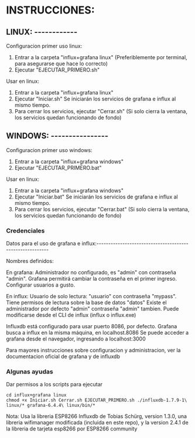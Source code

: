 # INSTRUCCIONES:

## LINUX: ------------
Configuracion primer uso linux:
1. Entrar a la carpeta "influx+grafana linux" (Preferiblemente por terminal, para asegurarse que hace lo correcto)
2. Ejecutar "EJECUTAR_PRIMERO.sh"

Usar en linux:
1. Entrar a la carpeta "influx+grafana linux"
2. Ejecutar "Iniciar.sh"
    Se iniciarán los servicios de grafana e influx al mismo tiempo.
3. Para cerrar los servicios, ejecutar "Cerrar.sh" (Si solo cierra la ventana, los servicios quedan funcionando de fondo)


## WINDOWS: ----------------
Configuracion primer uso windows:
1. Entrar a la carpeta "influx+grafana windows"
2. Ejecutar "EJECUTAR_PRIMERO.bat"

Usar en linux:
1. Entrar a la carpeta "influx+grafana windows"
2. Ejecutar "Iniciar.bat"
    Se iniciarán los servicios de grafana e influx al mismo tiempo.
3. Para cerrar los servicios, ejecutar "Cerrar.bat" (Si solo cierra la ventana, los servicios quedan funcionando de fondo)


### Credenciales
Datos para el uso de grafana e influx:---------------------------------------------------------

Nombres definidos:

En grafana:
Administrador no configurado, es "admin" con contraseña "admin". Grafana permitirá cambiar la contraseña en el primer ingreso. Configurar usuarios a gusto.

En influx:
Usuario de solo lectura: "usuario" con contraseña "mypass". Tiene permisos de lectura sobre la base de datos "datos"
Existe el administrador por defecto "admin" contraseña "admin" tambien. Puede modificarse desde el CLI de influx (influx o influx.exe)

Influxdb está configurado para usar puerto 8086, por defecto. Grafana busca a influx en la misma máquina, en localhost.8086
Se puede acceder a grafana desde el navegador, ingresando a localhost:3000

Para mayores instrucciones sobre configuracion y administracion, ver la documentacion oficial de grafana y de influxdb

### Algunas ayudas

Dar permisos a los scripts para ejecutar
```
cd influx+grafana linux
chmod +x Iniciar.sh Cerrar.sh EJECUTAR_PRIMERO.sh ./influxdb-1.7.9-1\ linux/* grafana-6.4.4\ linux/bin/*
```

Nota: 
Usa la libreria ESP8266 Influxdb de Tobias Schürg, version 1.3.0, una libreria wifimanager modificada (incluida en este repo), y la version 2.4.1 de la libreria de tarjeta esp8266 por ESP8266 community